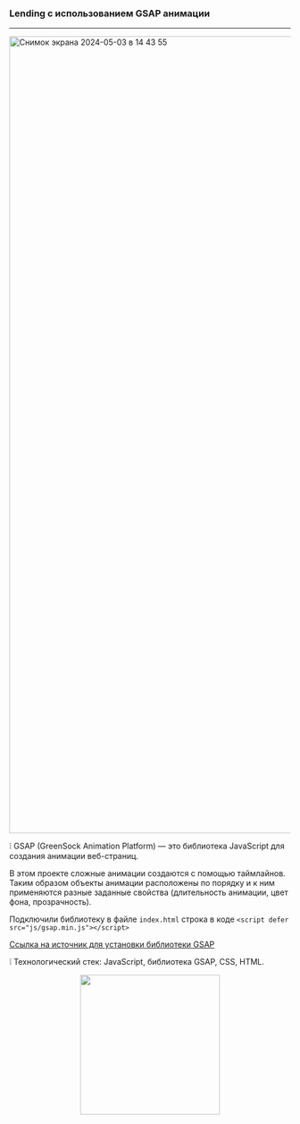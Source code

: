 ### Lending с использованием GSAP анимации    

****
<img width="1425" alt="Снимок экрана 2024-05-03 в 14 43 55" src="https://github.com/Frontess/GSAP_JS_animation/assets/127450758/c7211d75-c79a-4e91-8fec-f5a048b2a1aa">


:grey_exclamation: GSAP (GreenSock Animation Platform) — это библиотека JavaScript для создания анимации веб-страниц. 

В этом проекте сложные анимации создаются с помощью таймлайнов.
Таким образом объекты анимации расположены по порядку и к ним применяются разные заданные свойства (длительность анимации, цвет фона, прозрачность).

Подключили библиотеку в файле `index.html` строка в коде `<script defer src="js/gsap.min.js"></script>`

[Ссылка на источник для установки библиотеки GSAP ](https://gsap.com "Homepage GSAP")

:grey_exclamation: Технологический стек: JavaScript, библиотека GSAP, CSS, HTML.    


<div id="footer" align="center">
  
 <img src="https://media.giphy.com/media/v1.Y2lkPTc5MGI3NjExN2p5N29hZjFqNTA4amRlOXJvZ2s2Ync4aXRuOHdwazNkMzRwMzVqNiZlcD12MV9pbnRlcm5hbF9naWZfYnlfaWQmY3Q9Zw/YkQNgO5MWWBi/giphy.gif" width="250"/>

</div>
